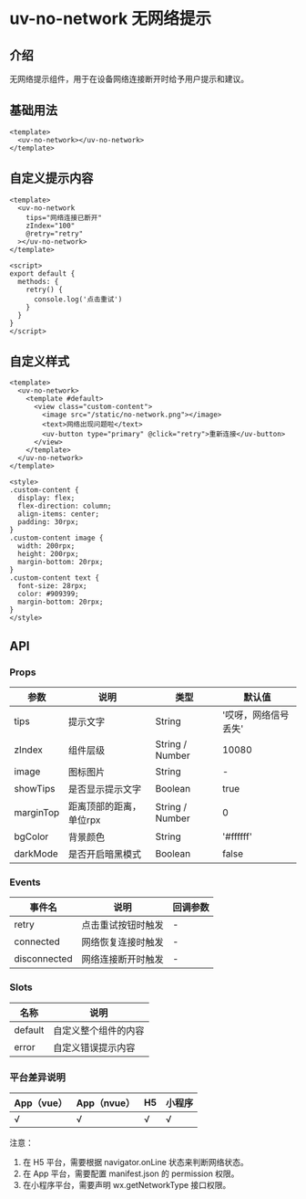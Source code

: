 # uv-no-network 无网络提示

## 介绍

无网络提示组件，用于在设备网络连接断开时给予用户提示和建议。

## 基础用法

```vue
<template>
  <uv-no-network></uv-no-network>
</template>
```

## 自定义提示内容

```vue
<template>
  <uv-no-network
    tips="网络连接已断开"
    zIndex="100"
    @retry="retry"
  ></uv-no-network>
</template>

<script>
export default {
  methods: {
    retry() {
      console.log('点击重试')
    }
  }
}
</script>
```

## 自定义样式

```vue
<template>
  <uv-no-network>
    <template #default>
      <view class="custom-content">
        <image src="/static/no-network.png"></image>
        <text>网络出现问题啦</text>
        <uv-button type="primary" @click="retry">重新连接</uv-button>
      </view>
    </template>
  </uv-no-network>
</template>

<style>
.custom-content {
  display: flex;
  flex-direction: column;
  align-items: center;
  padding: 30rpx;
}
.custom-content image {
  width: 200rpx;
  height: 200rpx;
  margin-bottom: 20rpx;
}
.custom-content text {
  font-size: 28rpx;
  color: #909399;
  margin-bottom: 20rpx;
}
</style>
```

## API

### Props

| 参数 | 说明 | 类型 | 默认值 |
|------|------|------|--------|
| tips | 提示文字 | String | '哎呀，网络信号丢失' |
| zIndex | 组件层级 | String / Number | 10080 |
| image | 图标图片 | String | - |
| showTips | 是否显示提示文字 | Boolean | true |
| marginTop | 距离顶部的距离，单位rpx | String / Number | 0 |
| bgColor | 背景颜色 | String | '#ffffff' |
| darkMode | 是否开启暗黑模式 | Boolean | false |

### Events

| 事件名 | 说明 | 回调参数 |
|--------|------|----------|
| retry | 点击重试按钮时触发 | - |
| connected | 网络恢复连接时触发 | - |
| disconnected | 网络连接断开时触发 | - |

### Slots

| 名称 | 说明 |
|------|------|
| default | 自定义整个组件的内容 |
| error | 自定义错误提示内容 |

### 平台差异说明

| App（vue） | App（nvue） | H5 | 小程序 |
|------------|-------------|----|----|
| √ | √ | √ | √ |

注意：
1. 在 H5 平台，需要根据 navigator.onLine 状态来判断网络状态。
2. 在 App 平台，需要配置 manifest.json 的 permission 权限。
3. 在小程序平台，需要声明 wx.getNetworkType 接口权限。 
